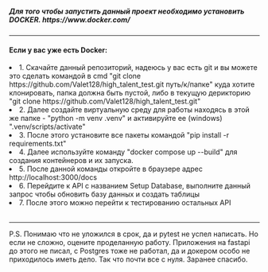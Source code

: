 <h5>Для того чтобы запустить данный проект необходимо установить DOCKER. https://www.docker.com/</h5>
<hr>
<h4>Если у вас уже есть Docker:</h4>
    <li>1. Скачайте данный репозиторий, надеюсь у вас есть git и вы можете это сделать командой в cmd "git clone https://github.com/Valet128/high_talent_test.git путь/к/папке" куда хотите клонировать,
        папка должна быть пустой, либо в текущую дерикторию "git clone https://github.com/Valet128/high_talent_test.git"</li>
    <li>2. Далее создайте виртуальную среду для работы находясь в этой же папке - "python -m venv .venv" и активируйте ее (windows) ".venv/scripts/activate"</li>
    <li>3. После этого установите все пакеты командой "pip install -r requirements.txt"</li>
    <li>4. Далее используйте команду "docker compose up --build" для создания контейнеров и их запуска.</li>
    <li>5. После данной команды откройте в браузере адрес http://localhost:3000/docs</li>
    <li>6. Перейдите к API c названием Setup Database, выполните данный запрос чтобы обновить базу данных и создать таблицы</li>
    <li>7. После этого можно перейти к тестированию остальных API</li>
    <br>
    <hr>

<p>P.S. Понимаю что не уложился в срок, да и pytest не успел написать. Но если не сложно, оцените проделанную работу.
    Приложения на fastapi до этого не писал, c Postgres тоже не работал, да и докером особо не приходилось иметь дело. Так что почти все с нуля.
    Заранее спасибо.</p>
